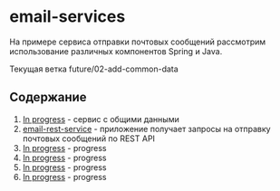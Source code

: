 # email-services

На примере сервиса отправки почтовых сообщений рассмотрим использование различных компонентов 
Spring и Java.

Текущая ветка 
future/02-add-common-data

## Содержание
1. [In progress](https:) - сервис с общими данными
2. [email-rest-service](https://github.com/alexmnv03/java-core/tree/src/main/java) - приложение 
   получает запросы на отправку почтовых сообщений по REST API  
3. [In progress](https:) - progress
4. [In progress](https:) - progress
5. [In progress](https:) - progress
6. [In progress](https:) - progress
